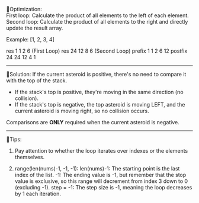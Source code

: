 📌Optimization:  
First loop: Calculate the product of all elements to the left of each element.  
Second loop: Calculate the product of all elements to the right and directly update the result array.

Example: [1, 2, 3, 4]

res 1 1 2 6 (First Loop)
res 24 12 8 6 (Second Loop)
prefix 1 1 2 6 12
postfix 24 24 12 4 1

---

📌Solution:
If the current asteroid is positive, there's no need to compare it with the top of the stack.

- If the stack's top is positive, they're moving in the same direction (no collision).
- If the stack's top is negative, the top asteroid is moving LEFT, and the current asteroid is moving right, so no collision occurs.

Comparisons are **ONLY** required when the current asteroid is negative.

---

📌Tips:

1. Pay attention to whether the loop iterates over indexes or the elements themselves.

2. range(len(nums)-1, -1, -1):
   len(nums)-1: The starting point is the last index of the list.
   -1: The ending value is -1, but remember that the stop value is exclusive, so this range will decrement from index 3 down to 0 (excluding -1).
   step = -1: The step size is -1, meaning the loop decreases by 1 each iteration.

